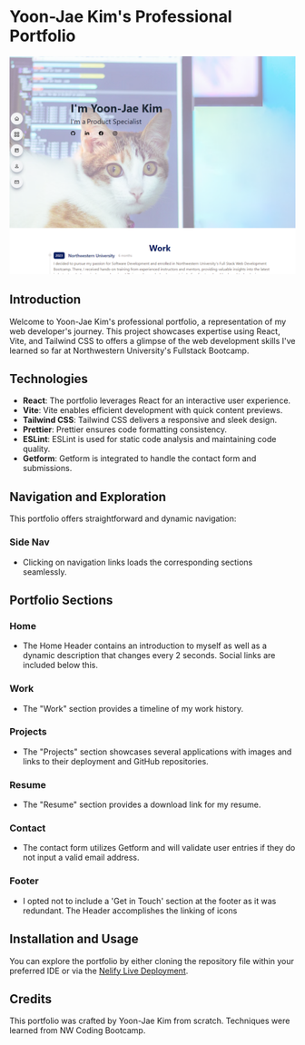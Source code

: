 # Yoon-Jae Kim's Professional Portfolio

![Portfolio Screenshot](/src/assets/screenshot.png)

## Introduction

Welcome to Yoon-Jae Kim's professional portfolio, a representation of my web developer's journey. This project showcases expertise using React, Vite, and Tailwind CSS to offers a glimpse of the web development skills I've learned so far at Northwestern University's Fullstack Bootcamp.

## Technologies

- **React**: The portfolio leverages React for an interactive user experience.
- **Vite**: Vite enables efficient development with quick content previews.
- **Tailwind CSS**: Tailwind CSS delivers a responsive and sleek design.
- **Prettier**: Prettier ensures code formatting consistency.
- **ESLint**: ESLint is used for static code analysis and maintaining code quality.
- **Getform**: Getform is integrated to handle the contact form and submissions.

## Navigation and Exploration

This portfolio offers straightforward and dynamic navigation:

### Side Nav

- Clicking on navigation links loads the corresponding sections seamlessly.



## Portfolio Sections

### Home

- The Home Header contains an introduction to myself as well as a dynamic description that changes every 2 seconds. Social links are included below this.

### Work

- The "Work" section provides a timeline of my work history.

### Projects

- The "Projects" section showcases several applications with images and links to their deployment and GitHub repositories.

### Resume

- The "Resume" section provides a download link for my resume.

### Contact

- The contact form utilizes Getform and will validate user entries if they do not input a valid email address.

### Footer

- I opted not to include a 'Get in Touch' section at the footer as it was redundant. The Header accomplishes the linking of icons


## Installation and Usage

You can explore the portfolio by either cloning the repository file within your preferred IDE or via the [Nelify Live Deployment](https://kaleidoscopic-gaufre-2ec248.netlify.app/).

## Credits

This portfolio was crafted by Yoon-Jae Kim from scratch. Techniques were learned from NW Coding Bootcamp.